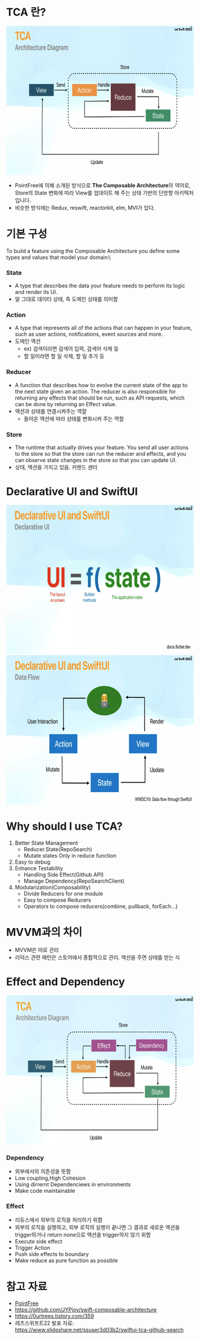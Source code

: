 # TCA 란?
<img src = "./picture/ArchitectureDiagram.png"  width = "700" height = "400">

- PointFree에 의해 소개된 방식으로 **The Composable Architecture**의 약어로, Store의 State 변화에 따라 View를 업데이트 해 주는 상태 기반의 단방향 아키텍처입니다.
- 비슷한 방식에는 Redux, reswift, reactorkit, elm, MVI가 있다. 

# 기본 구성
To build a feature using the Composable Architecture you define some types and values that model your domain:\

### State
- A type that describes the data your feature needs to perform its logic and render its UI.
- 말 그대로 데이터 상태, 즉 도메인 상태를 의미함
  
### Action
- A type that represents all of the actions that can happen in your feature, such as user actions, notifications, event sources and more.
- 도메인 액션
  * ex) 검색이라면 검색어 입력, 검색어 삭제 등
  * 할 일이라면 할 일 삭제, 할 일 추가 등
   
### Reducer 
- A function that describes how to evolve the current state of the app to the next state given an action. The reducer is also responsible for returning any effects that should be run, such as API requests, which can be done by returning an Effect value.
- 액션과 상태를 연결시켜주는 역햘
  * 들어온 액션에 따라 상태를 변화시켜 주는 역할


### Store
- The runtime that actually drives your feature. You send all user actions to the store so that the store can run the reducer and effects, and you can observe state changes in the store so that you can update UI.
- 상태, 액션을 가지고 있음. 커맨드 센터

# Declarative UI and SwiftUI
<img src = "./picture/DeclarativeUI.png"  width = "700" height = "400">
<br/>
<img src = "./picture/DataFlow.png"  width = "700" height = "400">


# Why should I use TCA?
1. Better State Management
   - Reducer.State(RepoSearch)
   - Mutate states Only in reduce function
2. Easy to debug
3. Enhance Testability
   - Handling Side Effect(Github API)
   - Manage Dependency(RepoSearchClient)
4. Modularization(Composability)
   - Divide Reducers for one module
   - Easy to compose Reducers
   - Operators to compose reducers(combine, pullback, forEach...)


# MVVM과의 차이
- MVVM은 따로 관리
- 리덕스 관련 패턴은 스토어에서 종합적으로 관리. 액션을 주면 상태를 받는 식


# Effect and Dependency
<img src = "./picture/Effect_Dependency.png"  width = "700" height = "400">

### Dependency
- 외부에서의 의존성을 뜻함
- Low coupling,High Cohesion
- Using dirrernt Dependenciews in environments
- Make code maintainable


### Effect
- 리듀스에서 외부의 로직을 처리하기 위함 
- 외부의 로직을 실행하고, 외부 로직의 실행이 끝나면 그 결과로 새로운 액션을 trigger하거나 return none으로 액션을 trigger하지 않기 위함
- Execute side effect
- Trigger Action
- Push side effects to boundary
- Make reduce as pure function as possible 


# 참고 자료
- [PointFree](https://www.pointfree.co/collections/composable-architecture)
- https://github.com/JYPjoy/swift-composable-architecture
- https://0urtrees.tistory.com/359
- 레츠스위프트22 발표 자료: https://www.slideshare.net/ssuser3d03b2/swiftui-tca-github-search
